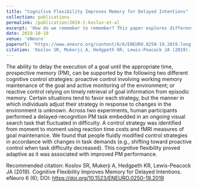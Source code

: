 ```yaml
---
title: "Cognitive Flexibility Improves Memory for Delayed Intentions"
collection: publications
permalink: /publication/2019-1-koslov-et-al
excerpt: 'How do we remember to remember? This paper explores different strategies.'
date: 2019-10-10
venue: 'eNeuro'
paperurl: 'https://www.eneuro.org/content/6/6/ENEURO.0250-19.2019.long'
citation: 'Koslov SR, Mukerji A, Hedgpeth KR, Lewis-Peacock JA (2019). &quot;Cognitive Flexibility Improves Memory for Delayed Intentions.&quot; <i>eNeuro</i>. 6(6).'
---
```

The ability to delay the execution of a goal until the appropriate time, prospective memory (PM), can be supported by the following two different cognitive control strategies: proactive control involving working memory maintenance of the goal and active monitoring of the environment; or reactive control relying on timely retrieval of goal information from episodic memory. Certain situations tend to favor each strategy, but the manner in which individuals adjust their strategy in response to changes in the environment is unknown. Across two experiments, human participants performed a delayed-recognition PM task embedded in an ongoing visual search task that fluctuated in difficulty. A control strategy was identified from moment to moment using reaction time costs and fMRI measures of goal maintenance. We found that people fluidly modified control strategies in accordance with changes in task demands (e.g., shifting toward proactive control when task difficulty decreased). This cognitive flexibility proved adaptive as it was associated with improved PM performance.

Recommended citation: Koslov SR, Mukerji A, Hedgpeth KR, Lewis-Peacock JA (2019). Cognitive Flexibility Improves Memory for Delayed Intentions. eNeuro 6 (6); DOI: https://doi.org/10.1523/ENEURO.0250-19.2019
